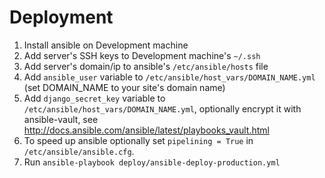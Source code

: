 Deployment
==========

1. Install ansible on Development machine
2. Add server's SSH keys to Development machine's `~/.ssh`
3. Add server's domain/ip to ansible's `/etc/ansible/hosts` file
4. Add `ansible_user` variable to
`/etc/ansible/host_vars/DOMAIN_NAME.yml` (set DOMAIN_NAME to your
site's domain name)
5. Add `django_secret_key` variable to
`/etc/ansible/host_vars/DOMAIN_NAME.yml`,  optionally encrypt it with
ansible-vault, see
http://docs.ansible.com/ansible/latest/playbooks_vault.html
6. To speed up ansible optionally set `pipelining = True` in
`/etc/ansible/ansible.cfg`.
7. Run `ansible-playbook deploy/ansible-deploy-production.yml`